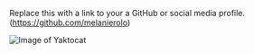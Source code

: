 Replace this with a link to your a GitHub or social media profile.(https://github.com/melanierolo)

![Image of Yaktocat](https://octodex.github.com/images/yaktocat.png)

